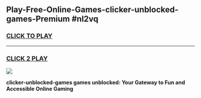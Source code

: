
## Play-Free-Online-Games-clicker-unblocked-games-Premium #nl2vq
<h3>
<a href="https://premium.freeplayer.one?title=clicker-unblocked-games&ref=8M">CLICK TO PLAY</a></h3>
<hr>

<h3>
<a href="https://premium.freeplayer.one?title=clicker-unblocked-games&ref=8M">CLICK 2 PLAY</a>
  
</h3>

<a href="https://premium.freeplayer.one?title=clicker-unblocked-games&ref=8M"><img src="https://clearcache.store/games.png"></a>


**clicker-unblocked-games games unblocked: Your Gateway to Fun and Accessible Online Gaming**
